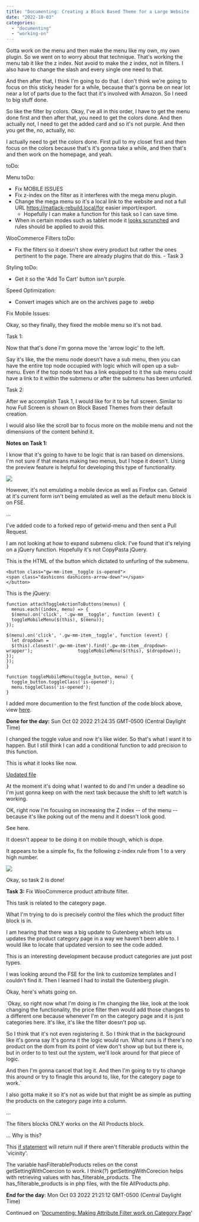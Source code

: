 ```yaml
---
title: "Documenting: Creating a Block Based Theme for a Large Website - Part 2"
date: "2022-10-03"
categories: 
  - "documenting"
  - "working-on"
---
```


Gotta work on the menu and then make the menu like my own, my own plugin. So we went on to worry about that technique. That's working the menu tab it like the z index. Not avoid to make the z index, not in filters. I also have to change the slash and every single one need to that.

And then after that, I think I'm going to do that. I don't think we're going to focus on this sticky header for a while, because that's gonna be on near lot near a lot of parts due to the fact that it's involved with Amazon. So I need to big stuff done.

So like the filter by colors. Okay, I've all in this order, I have to get the menu done first and then after that, you need to get the colors done. And then actually not, I need to get the added card and so it's not purple. And then you get the, no, actually, no.

I actually need to get the colors done. First pull to my closet first and then focus on the colors because that's it's gonna take a while, and then that's and then work on the homepage, and yeah.

toDo:

Menu toDo:

- Fix MOBILE ISSUES
- Fix z-index on the filter as it interferes with the mega menu plugin.
- Change the mega menu so it's a local link to the website and not a full URL https://matlack-rebuild.local/for easier import/export.
    - Hopefully I can make a function for this task so I can save time.
- When in certain modes such as tablet mode it [looks scrunched](https://montelogic.com/wp-content/uploads/2022/10/scrunched-view-1024x449.png) and rules should be applied to avoid this.

WooCommerce Filters toDo:

- Fix the filters so it doesn't show every product but rather the ones pertinent to the page. There are already plugins that do this. - Task 3

Styling toDo:

- Get it so the 'Add To Cart' button isn't purple.

Speed Optimization:

- Convert images which are on the archives page to .webp

Fix Mobile Issues:

Okay, so they finally, they fixed the mobile menu so it's not bad.

Task 1:

Now that that's done I'm gonna move the 'arrow logic' to the left.

Say it's like, the the menu node doesn't have a sub menu, then you can have the entire top node occupied with logic which will open up a sub-menu. Even if the top node text has a link equipped to it the sub menu could have a link to it within the submenu or after the submenu has been unfurled.

Task 2:

After we accomplish Task 1, I would like for it to be full screen. Similar to how Full Screen is shown on Block Based Themes from their default creation.

I would also like the scroll bar to focus more on the mobile menu and not the dimensions of the content behind it.

**Notes on Task 1:**

I know that it's going to have to be logic that is ran based on dimensions. I'm not sure if that means making two menus, but I hope it doesn't. Using the preview feature is helpful for developing this type of functionality.

![](images/144514340-08a078d4-bb6c-4e06-bc89-73f07a81e911.jpg)

However, it's not emulating a mobile device as well as Firefox can. Getwid at it's current form isn't being emulated as well as the default menu block is on FSE.

...

I've added code to a forked repo of getwid-menu and then sent a Pull Request.

I am not looking at how to expand submenu click. I've found that it's relying on a jQuery function. Hopefully it's not CopyPasta jQuery.

This is the HTML of the button which dictated to unfurling of the submenu.

```
<button class="gw-mm-item__toggle is-opened">
<span class="dashicons dashicons-arrow-down"></span>
</button>
```

This is the jQuery:

```
function attachToggleActionToButtons(menus) {
  menus.each((index, menu) => {
  $(menu).on('click', '.gw-mm__toggle', function (event) {
  toggleMobileMenu($(this), $(menu));
});

$(menu).on('click', '.gw-mm-item__toggle', function (event) {
  let dropdown = 
  $(this).closest('.gw-mm-item').find('.gw-mm-item__dropdown-wrapper');					toggleMobileMenu($(this), $(dropdown));
});
});
}

function toggleMobileMenu(toggle_button, menu) {
  toggle_button.toggleClass('is-opened');
  menu.toggleClass('is-opened');
}
```

I added more documention to the first function of the code block above, view [here](https://gist.github.com/MonteLogic/d409f667838fff1e2311e0bf1eb94aa8).

**Done for the day:** Sun Oct 02 2022 21:24:35 GMT-0500 (Central Daylight Time)

I changed the toggle value and now it's like wider. So that's what I want it to happen. But I still think I can add a conditional function to add precision to this function.

This is what it looks like now.

[Updated file](https://gist.github.com/MonteLogic/50222bda88edc0b8efd8941b6b965ea4#file-frontend-js-L85)

At the moment it's doing what I wanted to do and I'm under a deadline so I'm just gonna keep on with the next task because the shift to left watch is working.

OK, right now I'm focusing on increasing the Z index -- of the menu -- because it's like poking out of the menu and it doesn't look good.

See here.

It doesn't appear to be doing it on mobile though, which is dope.

It appears to be a simple fix, fix the following z-index rule from 1 to a very high number.

![](images/increase-z-index.png)

Okay, so task 2 is done!

**Task 3:** Fix WooCommerce product attribute filter.

This task is related to the category page.

What I'm trying to do is precisely control the files which the product filter block is in.

I am hearing that there was a big update to Gutenberg which lets us updates the product category page in a way we haven't been able to. I would like to locate that updated version to see the code added.

This is an interesting development because product categories are just post types.

I was looking around the FSE for the link to customize templates and I couldn't find it. Then I learned I had to install the Gutenberg plugin.

Okay, here's whats going on.

\`Okay, so right now what I'm doing is I'm changing the like, look at the look changing the functionality, the price filter then would add those changes to a different one because whenever I'm on the category page and it is just categories here. It's like, it's like the filter doesn't pop up.

So I think that it's not even registering it. So I think that in the background like it's gonna say It's gonna it the logic would run. What runs is if there's no product on the dom from its point of view don't show up but but there is, but in order to to test out the system, we'll look around for that piece of logic.

And then I'm gonna cancel that log it. And then I'm going to try to change this around or try to finagle this around to, like, for the category page to work.\`

I also gotta make it so it's not as wide but that might be as simple as putting the products on the category page into a column.

...

The filters blocks ONLY works on the All Products block.

... Why is this?

This [if statement](https://github.com/woocommerce/woocommerce-blocks/blob/c8ca6abc7d883904bc21ac217d8f45227d3972fc/assets/js/blocks/attribute-filter/block.tsx#L471) will return null if there aren't filterable products within the 'vicinity'.

The variable hasFilterableProducts relies on the const getSettingWithCoercion to work. I think(?) getSettingWithCorecion helps with retrieving values with has\_filterable\_products. The has\_filterable\_products is in php files, with the file AllProducts.php.

**End for the day**: Mon Oct 03 2022 21:21:12 GMT-0500 (Central Daylight Time)

Continued on '[Documenting: Making Attribute Filter work on Category Page](https://montelogic.com/?p=1297)'
